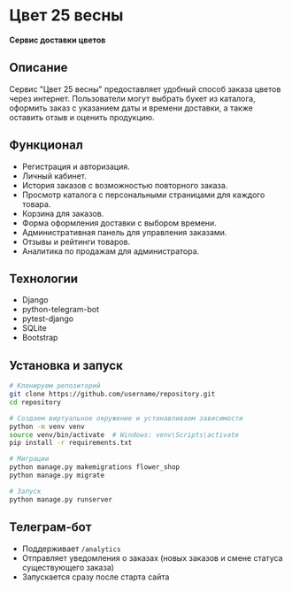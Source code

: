 # Цвет 25 весны

**Сервис доставки цветов**

## Описание
Сервис "Цвет 25 весны" предоставляет удобный способ заказа цветов через интернет. Пользователи могут выбрать букет из каталога, оформить заказ с указанием даты и времени доставки, а также оставить отзыв и оценить продукцию.

## Функционал
- Регистрация и авторизация.
- Личный кабинет.
- История заказов с возможностью повторного заказа.
- Просмотр каталога с персональными страницами для каждого товара.
- Корзина для заказов.
- Форма оформления доставки с выбором времени.
- Административная панель для управления заказами.
- Отзывы и рейтинги товаров.
- Аналитика по продажам для администратора.

## Технологии
- Django
- python-telegram-bot
- pytest-django
- SQLite
- Bootstrap

## Установка и запуск
```sh
# Клонируем репозиторий
git clone https://github.com/username/repository.git
cd repository

# Создаем виртуальное окружение и устанавливаем зависимости
python -m venv venv
source venv/bin/activate  # Windows: venv\Scripts\activate
pip install -r requirements.txt

# Миграции
python manage.py makemigrations flower_shop
python manage.py migrate

# Запуск
python manage.py runserver
```

## Телеграм-бот
- Поддерживает `/analytics`
- Отправляет уведомления о заказах (новых заказов и смене статуса существующего заказа)
- Запускается сразу после старта сайта


